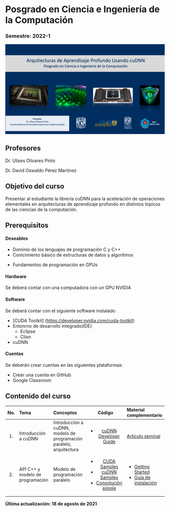 # Posgrado en Ciencia e Ingeniería de la Computación 

###  Semestre: 2022-1

![alt text](figs/bg.png)


## Profesores
 Dr. Ulises Olivares Pinto
 
 Dr. David Oswaldo Pérez Martínez

## Objetivo del curso
Presentar al estudiante la librería cuDNN para la aceleración de operaciones elementales en arquitecturas de aprendizaje profundo en distintos tópicos de las ciencias de la computación. 


## Prerequisitos
#### Deseables
+ Dominio de los lenguajes de programación C y C++ 
+ Conicimiento básico de estructuras de datos y algoritmos
* Fundamentos de programación en GPUs

#### Hardware
Se deberá contar con una computadora con un GPU NVIDIA


#### Software
Se deberá contar con el siguiente software instalado 

  + [CUDA Toolkit] (https://developer.nvidia.com/cuda-toolkit)
  + Entonrno de desarrollo integrado(IDE)
    - Eclipse
    - Clion
  + cuDNN
    

#### Cuentas
Se deberán crear cuentas en las siguientes plataformas:
  + Crear una cuenta en GitHub
  + Google Classroom
  
## Contenido del curso
| No.        | Tema           | Conceptos |Código  |  Material complementario|
| :-------------: |:-------------| :-------------|:-----:| :-----|
| 1.              |Introducción a cuDNN          | Introducción a cuDNN, modelo de programación paralelo, arquitectura |   <ul> <li>[cuDNN Developer Guide](https://docs.nvidia.com/deeplearning/cudnn/developer-guide/index.html)</li></ul>    |  [Artículo seminal](https://arxiv.org/abs/1410.0759)
| 2.              |API C++ y modelo de programación          | Modelo de programación paralelo |   <ul> <li>[CUDA Samples](/code/cuda_samples_v11.4/Samples)</li><li>[cuDNN Samples](/code/cudnn_samples_v8)</li> <li>[Convolución simple](code/simple_convolution/conv.cu)</li></ul>    |  <ul> <li> [Getting Started](https://docs.nvidia.com/deeplearning/cudnn/index.html)</li> <li>[Guía de instalación](https://docs.nvidia.com/deeplearning/cudnn/install-guide/index.html) </li> </ul>

**Última actualización: 18 de agosto de 2021**
